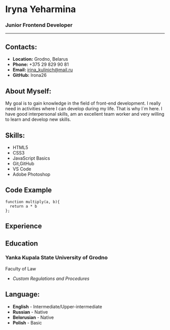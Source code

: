 
# Iryna Yeharmina

### Junior Frontend Developer
*********
## Contacts:  

- **Location:** Grodno, Belarus
- **Phone:** +375 29 829 90 81
- **Email:** irina_kulinich@mail.ru
- **GitHub:** Irona26                             
  
## About Myself:

My goal is to gain knowledge in the field of front-end development. I really need in activities where I can develop during my life. That is why I`m here. I have good interpersonal skills, am an excellent team worker and very willing to learn and develop new skills.

## Skills:
+ HTML5
+ CSS3
+ JavaScript Basics
+ Git,GitHub
+ VS Code
+ Adobe Photoshop

## Code Example
```
function multiply(a, b){
  return a * b
};
```

## Experience

## Education
### Yanka Kupala State University of Grodno
Faculty of Law
 - *Custom Regulations and Procedures*

## Language:
- **English** - Intermediate/Upper-intermediate
- **Russian** - Native
- **Belorusian** - Native
- **Polish** - Basic